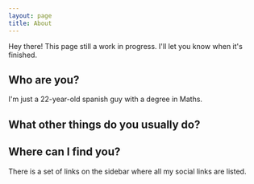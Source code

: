 ```yaml
---
layout: page
title: About
---
```


<p class="message">
  Hey there! This page still a work in progress. I'll let you know when it's finished.
</p>


## Who are you?
 I'm just a 22-year-old spanish guy with a degree in Maths.
 
## What other things do you usually do?
 
## Where can I find you?
There is a set of links on the sidebar where all my social links are listed.
